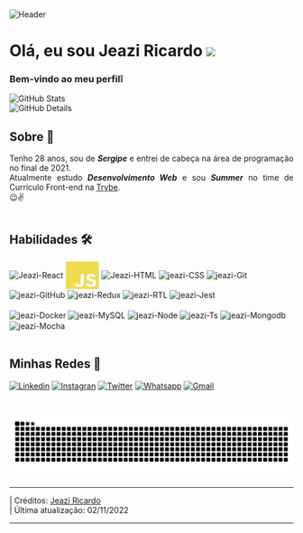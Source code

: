 <!--- Olá, esse é meu readme, fique à vontade para utilizá-lo como quiser! -->

<div>
  <img align="center" alt="Header" src="https://user-images.githubusercontent.com/96850428/199572058-36e72024-a5c5-46db-8084-a59e9cfeb91a.png" />
</div>

# Olá, eu sou Jeazi Ricardo <img src="https://ik.imagekit.io/joaonasc/GitHub/assets/wave_Mdjm5gVSL.gif" width="35">
### Bem-vindo ao meu perfil❕ 

<div>
  <img alt="GitHub Stats" src="http://github-profile-summary-cards.vercel.app/api/cards/stats?username=jeaziricardo&theme=github_dark" />
 <img align="right" alt="GitHub Details" width="600" src="http://github-profile-summary-cards.vercel.app/api/cards/profile-details?username=jeaziricardo&theme=github_dark" />
</div>

<br>

<div>

## Sobre 🚀

<div align="justify">
  Tenho 28 anos, sou de <b><i>Sergipe</i></b> e entrei de cabeça na área de programação no final de 2021.</i><br/>Atualmente estudo <b><i>Desenvolvimento Web</i></b> e sou <b><i>Summer</i></b> no time de Currículo Front-end na <a href="https://www.betrybe.com/" target="_blank">Trybe</a>.<br/>
  😉✌️
</div>

</div>

<div style="display: inline_block"><br>

  ## Habilidades 🛠

  <img align="center" alt="Jeazi-React" height="50" width="60" src="https://cdn.jsdelivr.net/gh/devicons/devicon/icons/react/react-original-wordmark.svg">
  <img align="center" alt="Jeazi-Js" height="50" width="60" src="https://raw.githubusercontent.com/devicons/devicon/master/icons/javascript/javascript-plain.svg">
  <img align="center" alt="Jeazi-HTML" height="50" width="60" src="https://cdn.jsdelivr.net/gh/devicons/devicon/icons/html5/html5-original-wordmark.svg">
  <img align="center" alt="jeazi-CSS" height="50" width="60" src="https://cdn.jsdelivr.net/gh/devicons/devicon/icons/css3/css3-original-wordmark.svg">
  <img align="center" alt="jeazi-Git" height="60" width="70" src="https://cdn.jsdelivr.net/gh/devicons/devicon/icons/git/git-original-wordmark.svg" />
  <img align="center" alt="jeazi-GitHub" height="50" width="60" src="https://cdn.jsdelivr.net/gh/devicons/devicon/icons/github/github-original-wordmark.svg" />
  <img align="center" alt="jeazi-Redux" height="70" width="80" src="https://upload.wikimedia.org/wikipedia/commons/4/49/Redux.png" />
  <img align="center" alt="jeazi-RTL" height="50" width="60" src="https://testing-library.com/img/octopus-128x128.png" />
  <img align="center" alt="jeazi-Jest" height="50" width="60" src="https://cdn.jsdelivr.net/gh/devicons/devicon/icons/jest/jest-plain.svg" />
  <br>
  <br>
  <img align="center" alt="jeazi-Docker" height="50" width="60" src="https://cdn.jsdelivr.net/gh/devicons/devicon/icons/docker/docker-original-wordmark.svg" />
  <img align="center" alt="jeazi-MySQL" height="70" width="80" src="https://cdn.jsdelivr.net/gh/devicons/devicon/icons/mysql/mysql-original-wordmark.svg" />
  <img align="center" alt="jeazi-Node" height="70" width="80" src="https://cdn.jsdelivr.net/gh/devicons/devicon/icons/nodejs/nodejs-original-wordmark.svg" />
  <img align="center" alt="jeazi-Ts" height="50" width="60" src="https://cdn.jsdelivr.net/gh/devicons/devicon/icons/typescript/typescript-original.svg" />
  <img align="center" alt="jeazi-Mongodb" height="60" width="70" src="https://cdn.jsdelivr.net/gh/devicons/devicon/icons/mongodb/mongodb-original-wordmark.svg" />
  <img align="center" alt="jeazi-Mocha" height="60" width="70" src="https://cdn.jsdelivr.net/gh/devicons/devicon/icons/mocha/mocha-plain.svg" />
</div>

<br>

<div>

## Minhas Redes 🔗

[![Linkedin](https://img.shields.io/badge/LinkedIn-0077B5?style=for-the-badge&logo=linkedin&logoColor=white)](https://www.linkedin.com/in/jeaziricardo/)
[![Instagran](https://img.shields.io/badge/Instagram-E4405F?style=for-the-badge&logo=instagram&logoColor=white)](https://www.instagram.com/jeaziricardo/)
[![Twitter](https://img.shields.io/badge/Twitter-1DA1F2?style=for-the-badge&logo=twitter&logoColor=white)](https://twitter.com/jzricardod)
[![Whatsapp](https://img.shields.io/badge/WhatsApp-25D366?style=for-the-badge&logo=whatsapp&logoColor=white)](https://wa.me/qr/GH2NFGAE6F4CD1)
[![Gmail](https://img.shields.io/badge/Gmail-D14836?style=for-the-badge&logo=gmail&logoColor=white)](mailto:jeaziricardo3000@gmail.com)
</div>

<br>

  ![Snake animation](https://github.com/jeaziricardo/jeaziricardo/blob/output/github-contribution-grid-snake.svg)

-----

<div>
| Créditos: <a href="https://github.com/jeaziricardo" target="_blank">Jeazi Ricardo</a> <br />
| Última atualização: 02/11/2022
</div>

-----

<!--
**JeaziRicardo/jeaziricardo** is a ✨ _special_ ✨ repository because its `README.md` (this file) appears on your GitHub profile.

Here are some ideas to get you started:

- 🔭 I’m currently working on ...
- 🌱 I’m currently learning ...
- 👯 I’m looking to collaborate on ...
- 🤔 I’m looking for help with ...
- 💬 Ask me about ...
- 📫 How to reach me: ...
- 😄 Pronouns: ...
- ⚡ Fun fact: ...
-->
